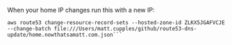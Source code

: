 When your home IP changes run this with a new IP:
```source ~/.cloud_credentials/nowthatsamatt
aws route53 change-resource-record-sets --hosted-zone-id ZLKX5JGAFVCJE --change-batch file:///Users/matt.cupples/github/route53-dns-update/home.nowthatsamatt.com.json```
